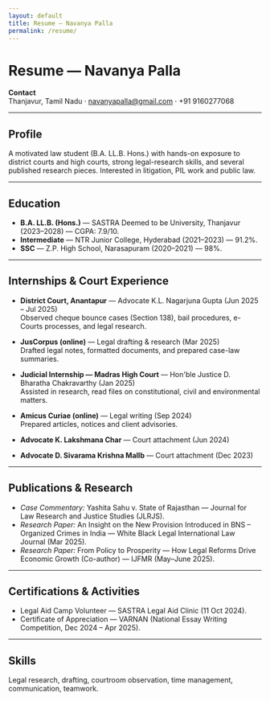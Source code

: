 ```yaml
---
layout: default
title: Resume — Navanya Palla
permalink: /resume/
---
```


# Resume — Navanya Palla

**Contact**  
Thanjavur, Tamil Nadu · navanyapalla@gmail.com · +91 9160277068

---

## Profile
A motivated law student (B.A. LL.B. Hons.) with hands-on exposure to district courts and high courts, strong legal-research skills, and several published research pieces. Interested in litigation, PIL work and public law.

---

## Education
- **B.A. LL.B. (Hons.)** — SASTRA Deemed to be University, Thanjavur (2023–2028) — CGPA: 7.9/10.
- **Intermediate** — NTR Junior College, Hyderabad (2021–2023) — 91.2%.
- **SSC** — Z.P. High School, Narasapuram (2020–2021) — 98%.

---

## Internships & Court Experience
- **District Court, Anantapur** — Advocate K.L. Nagarjuna Gupta (Jun 2025 – Jul 2025)  
  Observed cheque bounce cases (Section 138), bail procedures, e-Courts processes, and legal research.

- **JusCorpus (online)** — Legal drafting & research (Mar 2025)  
  Drafted legal notes, formatted documents, and prepared case-law summaries.

- **Judicial Internship — Madras High Court** — Hon'ble Justice D. Bharatha Chakravarthy (Jan 2025)  
  Assisted in research, read files on constitutional, civil and environmental matters.

- **Amicus Curiae (online)** — Legal writing (Sep 2024)  
  Prepared articles, notices and client advisories.

- **Advocate K. Lakshmana Char** — Court attachment (Jun 2024)

- **Advocate D. Sivarama Krishna Mallb** — Court attachment (Dec 2023)

---

## Publications & Research
- *Case Commentary:* Yashita Sahu v. State of Rajasthan — Journal for Law Research and Justice Studies (JLRJS).
- *Research Paper:* An Insight on the New Provision Introduced in BNS – Organized Crimes in India — White Black Legal International Law Journal (Mar 2025).
- *Research Paper:* From Policy to Prosperity — How Legal Reforms Drive Economic Growth (Co-author) — IJFMR (May–June 2025).

---

## Certifications & Activities
- Legal Aid Camp Volunteer — SASTRA Legal Aid Clinic (11 Oct 2024).
- Certificate of Appreciation — VARNAN (National Essay Writing Competition, Dec 2024 – Apr 2025).

---

## Skills
Legal research, drafting, courtroom observation, time management, communication, teamwork.
